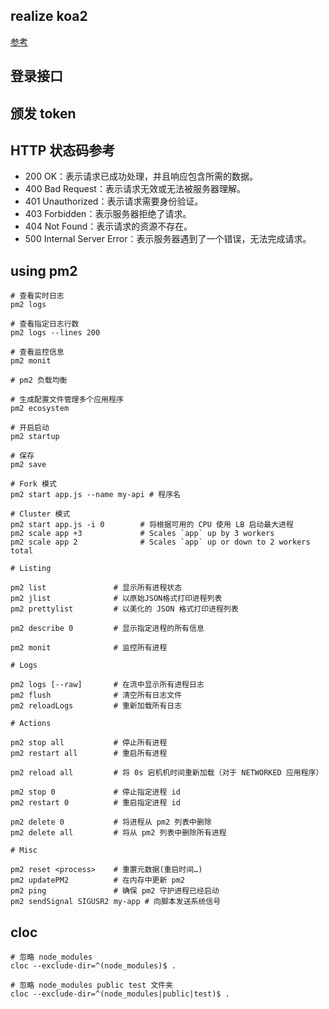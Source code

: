 ## realize koa2

[参考](https://juejin.cn/post/7125867746172076069#heading-13)

## 登录接口

## 颁发 token

## HTTP 状态码参考

- 200 OK：表示请求已成功处理，并且响应包含所需的数据。
- 400 Bad Request：表示请求无效或无法被服务器理解。
- 401 Unauthorized：表示请求需要身份验证。
- 403 Forbidden：表示服务器拒绝了请求。
- 404 Not Found：表示请求的资源不存在。
- 500 Internal Server Error：表示服务器遇到了一个错误，无法完成请求。

## using pm2

```shell
# 查看实时日志
pm2 logs

# 查看指定日志行数
pm2 logs --lines 200

# 查看监控信息
pm2 monit

# pm2 负载均衡

# 生成配置文件管理多个应用程序
pm2 ecosystem

# 开启启动
pm2 startup

# 保存
pm2 save

# Fork 模式
pm2 start app.js --name my-api # 程序名

# Cluster 模式
pm2 start app.js -i 0        # 将根据可用的 CPU 使用 LB 启动最大进程
pm2 scale app +3             # Scales `app` up by 3 workers
pm2 scale app 2              # Scales `app` up or down to 2 workers total

# Listing

pm2 list               # 显示所有进程状态
pm2 jlist              # 以原始JSON格式打印进程列表
pm2 prettylist         # 以美化的 JSON 格式打印进程列表

pm2 describe 0         # 显示指定进程的所有信息

pm2 monit              # 监控所有进程

# Logs

pm2 logs [--raw]       # 在流中显示所有进程日志
pm2 flush              # 清空所有日志文件
pm2 reloadLogs         # 重新加载所有日志

# Actions

pm2 stop all           # 停止所有进程
pm2 restart all        # 重启所有进程

pm2 reload all         # 将 0s 宕机机时间重新加载（对于 NETWORKED 应用程序）

pm2 stop 0             # 停止指定进程 id
pm2 restart 0          # 重启指定进程 id

pm2 delete 0           # 将进程从 pm2 列表中删除
pm2 delete all         # 将从 pm2 列表中删除所有进程

# Misc

pm2 reset <process>    # 重置元数据(重启时间…)
pm2 updatePM2          # 在内存中更新 pm2
pm2 ping               # 确保 pm2 守护进程已经启动
pm2 sendSignal SIGUSR2 my-app # 向脚本发送系统信号
```

## cloc

```shell
# 忽略 node_modules
cloc --exclude-dir=^(node_modules)$ .

# 忽略 node_modules public test 文件夹
cloc --exclude-dir=^(node_modules|public|test)$ .
```
